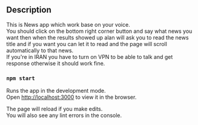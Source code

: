 ## Description

This is News app which work base on your voice. \
You should click on the bottom right corner button and say what news you want then when the results showed up alan will ask you to read the news title and if you want you can let it to read and the page will scroll automatically to that news. \
If you're in IRAN you have to turn on VPN to be able to talk and get response otherwise it should work fine.

### `npm start`

Runs the app in the development mode.\
Open [http://localhost:3000](http://localhost:3000) to view it in the browser.

The page will reload if you make edits.\
You will also see any lint errors in the console.
